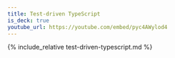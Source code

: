 ```yaml
---
title: Test-driven TypeScript
is_deck: true
youtube_url: https://youtube.com/embed/pyc4AWylod4
---
```

{% include_relative test-driven-typescript.md %}